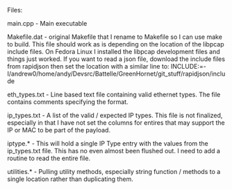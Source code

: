
Files: 

main.cpp - Main executable

Makefile.dat - original Makefile that I rename to Makefile so I can use make to build. This file should work as is depending on the location of the libpcap include files. On Fedora Linux I installed the libpcap development files and things just worked. If you want to read a json file, download the include files from rapidjson then set the location with a similar line to: INCLUDE:=-I/andrew0/home/andy/Devsrc/Battelle/GreenHornet/git_stuff/rapidjson/include

eth_types.txt - Line based text file containing valid ethernet types. The file contains comments specifying the format. 

ip_types.txt - A list of the valid / expected IP types. This file is not finalized, especially in that I have not set the columns for entires that may support the IP or MAC to be part of the payload. 

iptype.* - This will hold a single IP Type entry with the values from the ip_types.txt file. This has no even almost been flushed out. I need to add a routine to read the entire file. 

utilities.* - Pulling utility methods, especially string function / methods to a single location rather than duplicating them.


